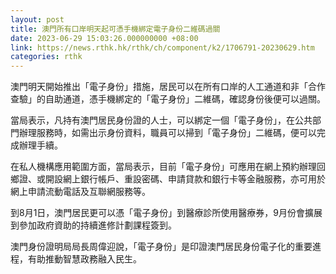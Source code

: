 ```yaml
---
layout: post
title: 澳門所有口岸明天起可憑手機綁定電子身份二維碼過關
date: 2023-06-29 15:03:26.000000000 +08:00
link: https://news.rthk.hk/rthk/ch/component/k2/1706791-20230629.htm
categories: rthk
---
```


澳門明天開始推出「電子身份」措施，居民可以在所有口岸的人工通道和非「合作查驗」的自助通道，憑手機綁定的「電子身份」二維碼，確認身份後便可以過關。

當局表示，凡持有澳門居民身份證的人士，可以綁定一個「電子身份」，在公共部門辦理服務時，如需出示身份資料，職員可以掃到「電子身份」二維碼，便可以完成辦理手續。

在私人機構應用範圍方面，當局表示，目前「電子身份」可應用在網上預約辦理回鄉證、或開設網上銀行帳戶、重設密碼、申請貸款和銀行卡等金融服務，亦可用於網上申請流動電話及互聯網服務等。

到8月1日，澳門居民更可以憑「電子身份」到醫療診所使用醫療券，9月份會擴展到參加政府資助的持續進修計劃課程簽到。

澳門身份證明局局長周偉迎說，「電子身份」是印證澳門居民身份電子化的重要進程，有助推動智慧政務融入民生。
